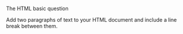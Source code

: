 The HTML basic question

Add two paragraphs of text to your HTML document and include a line break between them.